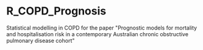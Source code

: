 # R_COPD_Prognosis

Statistical modelling in COPD for the paper "Prognostic models for mortality and hospitalisation risk in a contemporary Australian chronic obstructive pulmonary disease cohort"

